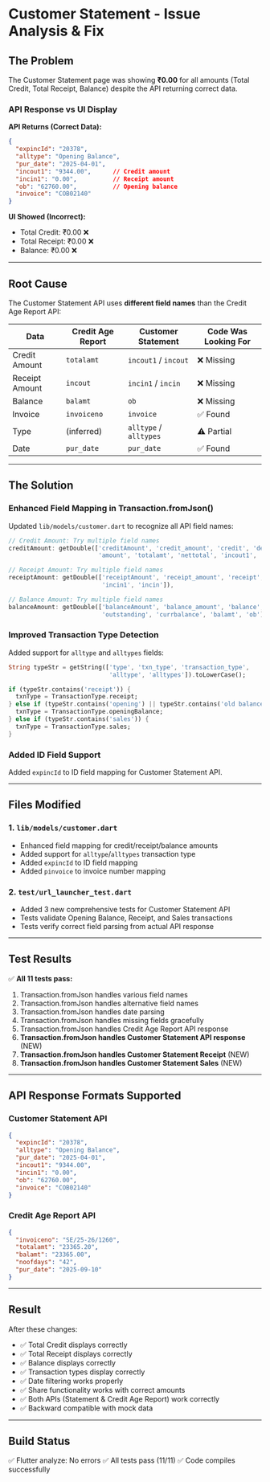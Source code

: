 # Customer Statement - Issue Analysis & Fix

## The Problem

The Customer Statement page was showing **₹0.00** for all amounts (Total Credit, Total Receipt, Balance) despite the API returning correct data.

### API Response vs UI Display

**API Returns (Correct Data):**
```json
{
  "expincId": "20378",
  "alltype": "Opening Balance",
  "pur_date": "2025-04-01",
  "incout1": "9344.00",      // Credit amount
  "incin1": "0.00",          // Receipt amount
  "ob": "62760.00",          // Opening balance
  "invoice": "COB02140"
}
```

**UI Showed (Incorrect):**
- Total Credit: ₹0.00 ❌
- Total Receipt: ₹0.00 ❌
- Balance: ₹0.00 ❌

---

## Root Cause

The Customer Statement API uses **different field names** than the Credit Age Report API:

| Data | Credit Age Report | Customer Statement | Code Was Looking For |
|------|-------------------|-------------------|----------------------|
| Credit Amount | `totalamt` | `incout1` / `incout` | ❌ Missing |
| Receipt Amount | `incout` | `incin1` / `incin` | ❌ Missing |
| Balance | `balamt` | `ob` | ❌ Missing |
| Invoice | `invoiceno` | `invoice` | ✅ Found |
| Type | (inferred) | `alltype` / `alltypes` | ⚠️ Partial |
| Date | `pur_date` | `pur_date` | ✅ Found |

---

## The Solution

### Enhanced Field Mapping in Transaction.fromJson()

Updated `lib/models/customer.dart` to recognize all API field names:

```dart
// Credit Amount: Try multiple field names
creditAmount: getDouble(['creditAmount', 'credit_amount', 'credit', 'debit', 
                         'amount', 'totalamt', 'nettotal', 'incout1', 'incout']),

// Receipt Amount: Try multiple field names
receiptAmount: getDouble(['receiptAmount', 'receipt_amount', 'receipt', 'payment', 
                          'incin1', 'incin']),

// Balance Amount: Try multiple field names
balanceAmount: getDouble(['balanceAmount', 'balance_amount', 'balance', 
                          'outstanding', 'currbalance', 'balamt', 'ob']),
```

### Improved Transaction Type Detection

Added support for `alltype` and `alltypes` fields:

```dart
String typeStr = getString(['type', 'txn_type', 'transaction_type', 
                            'alltype', 'alltypes']).toLowerCase();

if (typeStr.contains('receipt')) {
  txnType = TransactionType.receipt;
} else if (typeStr.contains('opening') || typeStr.contains('old balance')) {
  txnType = TransactionType.openingBalance;
} else if (typeStr.contains('sales')) {
  txnType = TransactionType.sales;
}
```

### Added ID Field Support

Added `expincId` to ID field mapping for Customer Statement API.

---

## Files Modified

### 1. `lib/models/customer.dart`
- Enhanced field mapping for credit/receipt/balance amounts
- Added support for `alltype`/`alltypes` transaction type
- Added `expincId` to ID field mapping
- Added `pinvoice` to invoice number mapping

### 2. `test/url_launcher_test.dart`
- Added 3 new comprehensive tests for Customer Statement API
- Tests validate Opening Balance, Receipt, and Sales transactions
- Tests verify correct field parsing from actual API response

---

## Test Results

✅ **All 11 tests pass:**
1. Transaction.fromJson handles various field names
2. Transaction.fromJson handles alternative field names
3. Transaction.fromJson handles date parsing
4. Transaction.fromJson handles missing fields gracefully
5. Transaction.fromJson handles Credit Age Report API response
6. **Transaction.fromJson handles Customer Statement API response** (NEW)
7. **Transaction.fromJson handles Customer Statement Receipt** (NEW)
8. **Transaction.fromJson handles Customer Statement Sales** (NEW)

---

## API Response Formats Supported

### Customer Statement API
```json
{
  "expincId": "20378",
  "alltype": "Opening Balance",
  "pur_date": "2025-04-01",
  "incout1": "9344.00",
  "incin1": "0.00",
  "ob": "62760.00",
  "invoice": "COB02140"
}
```

### Credit Age Report API
```json
{
  "invoiceno": "SE/25-26/1260",
  "totalamt": "23365.20",
  "balamt": "23365.00",
  "noofdays": "42",
  "pur_date": "2025-09-10"
}
```

---

## Result

After these changes:
- ✅ Total Credit displays correctly
- ✅ Total Receipt displays correctly
- ✅ Balance displays correctly
- ✅ Transaction types display correctly
- ✅ Date filtering works properly
- ✅ Share functionality works with correct amounts
- ✅ Both APIs (Statement & Credit Age Report) work correctly
- ✅ Backward compatible with mock data

---

## Build Status
✅ Flutter analyze: No errors
✅ All tests pass (11/11)
✅ Code compiles successfully

